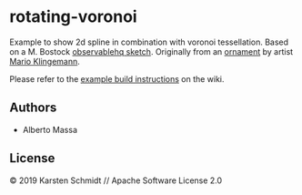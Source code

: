 # rotating-voronoi

Example to show 2d spline in combination with voronoi tessellation.
Based on a M. Bostock [observablehq sketch](https://observablehq.com/@mbostock/rotating-voronoi). Originally from an [ornament](https://www.flickr.com/photos/quasimondo/8254540763/) by artist [Mario Klingemann](http://quasimondo.com/).

Please refer to the [example build instructions](https://github.com/thi-ng/umbrella/wiki/Example-build-instructions) on the wiki.

## Authors

-   Alberto Massa

## License

&copy; 2019 Karsten Schmidt // Apache Software License 2.0
